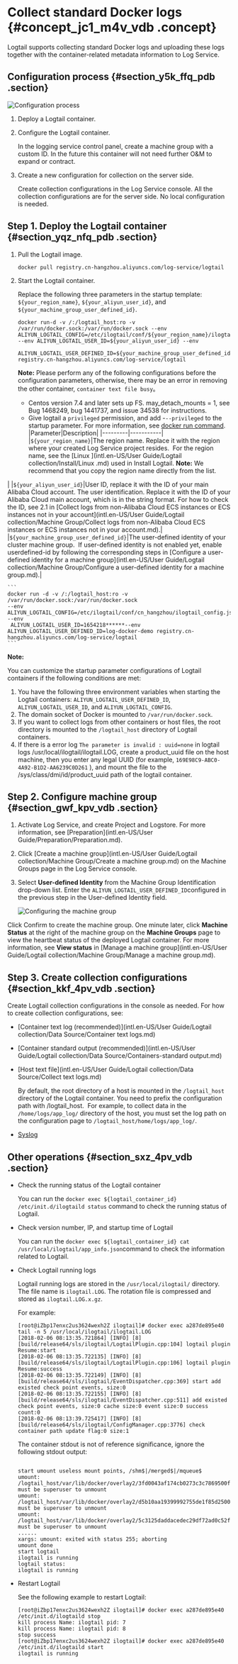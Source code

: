 # Collect standard Docker logs {#concept_jc1_m4v_vdb .concept}

Logtail supports collecting standard Docker logs and uploading these logs together with the container-related metadata information to Log Service.

## Configuration process {#section_y5k_ffq_pdb .section}

![](images/2674_en-US.png "Configuration process")

1.  Deploy a Logtail container.
2.  Configure the Logtail container.

    In the logging service control panel, create a machine group with a custom ID. In the future this container will not need further O&M to expand or contract.

3.  Create a new configuration for collection on the server side.

    Create collection configurations in the Log Service console. All the collection configurations are for the server side. No local configuration is needed.


## Step 1. Deploy the Logtail container {#section_yqz_nfq_pdb .section}

1.  Pull the Logtail image.

    ```
    docker pull registry.cn-hangzhou.aliyuncs.com/log-service/logtail
    ```

2.  Start the Logtail container.

    Replace the following three parameters in the startup template: `${your_region_name}`, `${your_aliyun_user_id}`, and `${your_machine_group_user_defined_id}`.

    ```
    docker run-d -v /:/logtail_host:ro -v /var/run/docker.sock:/var/run/docker.sock --env 
    ALIYUN_LOGTAIL_CONFIG=/etc/ilogtail/conf/${your_region_name}/ilogtail_config.json 
    --env ALIYUN_LOGTAIL_USER_ID=${your_aliyun_user_id} --env
     ALIYUN_LOGTAIL_USER_DEFINED_ID=${your_machine_group_user_defined_id} registry.cn-hangzhou.aliyuncs.com/log-service/logtail
    ```

    **Note:** Please perform any of the following configurations before the configuration parameters, otherwise, there may be an error in removing the other container, `container text file busy`。

    -   Centos version 7.4 and later sets up FS. may\_detach\_mounts = 1, see Bug 1468249, bug 1441737, and issue 34538 for instructions.
    -   Give logtail a `privileged` permission, and add -`--privileged` to the startup parameter. For more information, see [docker run command](https://docs.docker.com/engine/reference/run/).
    |Parameter|Description|
    |---------|-----------|
    |`${your_region_name}`|The region name. Replace it with the region where your created Log Service project resides.  For the region name, see the [Linux ](intl.en-US/User Guide/Logtail collection/Install/Linux .md) used in Install Logtail. **Note:** We recommend that you copy the region name directly from the list.

|
    |`${your_aliyun_user_id}`|User ID, replace it with the ID of your main Alibaba Cloud account. The user identification. Replace it with the ID of your Alibaba Cloud main account, which is in the string format. For how to check the ID, see 2.1 in [Collect logs from non-Alibaba Cloud ECS instances or ECS instances not in your account](intl.en-US/User Guide/Logtail collection/Machine Group/Collect logs from non-Alibaba Cloud ECS instances or ECS instances not in your account.md).|
    |`${your_machine_group_user_defined_id}`|The user-defined identity of your cluster machine group.  If user-defined identity is not enabled yet, enable userdefined-id by following the corresponding steps in [Configure a user-defined identity for a machine group](intl.en-US/User Guide/Logtail collection/Machine Group/Configure a user-defined identity for a machine group.md).|

    ```
    docker run -d -v /:/logtail_host:ro -v /var/run/docker.sock:/var/run/docker.sock 
    --env ALIYUN_LOGTAIL_CONFIG=/etc/ilogtail/conf/cn_hangzhou/ilogtail_config.json --env
     ALIYUN_LOGTAIL_USER_ID=1654218******--env ALIYUN_LOGTAIL_USER_DEFINED_ID=log-docker-demo registry.cn-hangzhou.aliyuncs.com/log-service/logtail
    ```


**Note:** 

You can customize the startup parameter configurations of Logtail containers if the following conditions are met:

1.  You have the following three environment variables when starting the Logtail containers: `ALIYUN_LOGTAIL_USER_DEFINED_ID`, `ALIYUN_LOGTAIL_USER_ID`, and `ALIYUN_LOGTAIL_CONFIG`.
2.  The domain socket of Docker is mounted to `/var/run/docker.sock`.
3.  If you want to collect logs from other containers or host files, the root directory is mounted to the `/logtail_host` directory of Logtail containers.
4.  If there is a error log `The parameter is invalid : uuid=none` in logtail logs /usr/local/ilogtail/ilogtail.LOG, create a product\_uuid file on the host machine, then you enter any legal UUID \(for example, `169E98C9-ABC0-4A92-B1D2-AA6239C0D261` \), and mount the file to the /sys/class/dmi/id/product\_uuid path of the logtail container.

## **Step 2. Configure machine group** {#section_gwf_kpv_vdb .section}

1.  Activate Log Service, and create Project and Logstore. For more information, see [Preparation](intl.en-US/User Guide/Preparation/Preparation.md).
2.  Click [Create a machine group](intl.en-US/User Guide/Logtail collection/Machine Group/Create a machine group.md) on the Machine Groups page in the Log Service console.
3.  Select **User-defined Identity** from the Machine Group Identification drop-down list. Enter the `ALIYUN_LOGTAIL_USER_DEFINED_ID`configured in the previous step in the User-defined Identity field.

    ![](images/2677_en-US.png "Configuring the machine group")


Click Confirm to create the machine group. One minute later, click **Machine Status** at the right of the machine group on the **Machine Groups** page to view the heartbeat status of the deployed Logtail container. For more information, see **View status** in [Manage a machine group](intl.en-US/User Guide/Logtail collection/Machine Group/Manage a machine group.md).

## **Step 3. Create collection configurations** {#section_kkf_4pv_vdb .section}

Create Logtail collection configurations in the console as needed. For how to create collection configurations, see:

-   [Container text log \(recommended\)](intl.en-US/User Guide/Logtail collection/Data Source/Container text logs.md)
-   [Container standard output \(recommended\)](intl.en-US/User Guide/Logtail collection/Data Source/Containers-standard output.md)
-   [Host text file](intl.en-US/User Guide/Logtail collection/Data Source/Collect text logs.md)

    By default, the root directory of a host is mounted in the `/logtail_host` directory of the Logtail container. You need to prefix the configuration path with /logtail\_host.  For example, to collect data in the `/home/logs/app_log/` directory of the host, you must set the log path on the configuration page to `/logtail_host/home/logs/app_log/`.

-   [Syslog](intl.en-US//Syslog.md)

## Other operations {#section_sxz_4pv_vdb .section}

-   Check the running status of the Logtail container

    You can run the `docker exec ${logtail_container_id} /etc/init.d/ilogtaild status` command to check the running status of Logtail.

-   Check version number, IP, and startup time of Logtail

    You can run the `docker exec ${logtail_container_id} cat /usr/local/ilogtail/app_info.json`command to check the information related to Logtail.

-   Check Logtail running logs

    Logtail running logs are stored in the `/usr/local/ilogtail/` directory. The file name is `ilogtail.LOG`. The rotation file is compressed and stored as `ilogtail.LOG.x.gz`.

    For example:

    ```
    [root@iZbp17enxc2us3624wexh2Z ilogtail]# docker exec a287de895e40 tail -n 5 /usr/local/ilogtail/ilogtail.LOG
    [2018-02-06 08:13:35.721864] [INFO] [8] [build/release64/sls/ilogtail/LogtailPlugin.cpp:104] logtail plugin Resume:start
    [2018-02-06 08:13:35.722135] [INFO] [8] [build/release64/sls/ilogtail/LogtailPlugin.cpp:106] logtail plugin Resume:success
    [2018-02-06 08:13:35.722149] [INFO] [8] [build/release64/sls/ilogtail/EventDispatcher.cpp:369] start add existed check point events, size:0
    [2018-02-06 08:13:35.722155] [INFO] [8] [build/release64/sls/ilogtail/EventDispatcher.cpp:511] add existed check point events, size:0 cache size:0 event size:0 success count:0
    [2018-02-06 08:13:39.725417] [INFO] [8] [build/release64/sls/ilogtail/ConfigManager.cpp:3776] check container path update flag:0 size:1
    ```

    The container stdout is not of reference significance, ignore the following stdout output:

    ```
    
    start umount useless mount points, /shm$|/merged$|/mqueue$
    umount: /logtail_host/var/lib/docker/overlay2/3fd0043af174cb0273c3c7869500fbe2bdb95d13b1e110172ef57fe840c82155/merged: must be superuser to unmount
    umount: /logtail_host/var/lib/docker/overlay2/d5b10aa19399992755de1f85d25009528daa749c1bf8c16edff44beab6e69718/merged: must be superuser to unmount
    umount: /logtail_host/var/lib/docker/overlay2/5c3125daddacedec29df72ad0c52fac800cd56c6e880dc4e8a640b1e16c22dbe/merged: must be superuser to unmount
    ......
    xargs: umount: exited with status 255; aborting
    umount done
    start logtail
    ilogtail is running
    logtail status:
    ilogtail is running
    ```

-   Restart Logtail

    See the following example to restart Logtail:

    ```
    [root@iZbp17enxc2us3624wexh2Z ilogtail]# docker exec a287de895e40 /etc/init.d/ilogtaild stop
    kill process Name: ilogtail pid: 7
    kill process Name: ilogtail pid: 8
    stop success
    [root@iZbp17enxc2us3624wexh2Z ilogtail]# docker exec a287de895e40 /etc/init.d/ilogtaild start
    ilogtail is running
    ```


